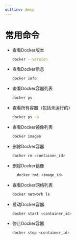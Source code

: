 ```yaml
---
outline: deep
---
```


# 常用命令

- 查看Docker版本
  ```bash
  docker --version
  ```
- 查看Docker信息
  ```bash
  docker info
  ```
- 查看Docker容器列表
  ```bash
  docker ps
  ```
- 查看所有容器（包括未运行的）
  ```bash
  docker ps -a
  ```
- 查看Docker镜像列表
  ```bash
  docker images
  ```
- 删除Docker容器
  ```bash
  docker rm <container_id>
  ```
- 删除Docker镜像
  ```bash
    docker rmi <image_id>
  ```
- 查看Docker网络列表
  ```bash
  docker network ls
  ```
- 启动Docker容器
  ```bash
  docker start <container_id>
  ```
- 停止Docker容器
  ```bash
  docker stop <container_id>
  ```
